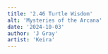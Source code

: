 ```yaml
---
title: '2.46 Turtle Wisdom'
alt: 'Mysteries of the Arcana'
date: '2024-10-03'
author: 'J Gray'
artist: 'Keira'
---
```

